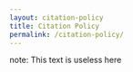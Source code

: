 ```yaml
---
layout: citation-policy
title: Citation Policy
permalink: /citation-policy/
---
```


note: This text is useless here 
